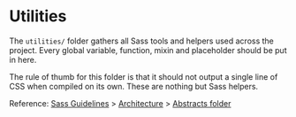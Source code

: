 # Utilities

The `utilities/` folder gathers all Sass tools and helpers used across the project. Every global variable, function,
mixin and placeholder should be put in here.

The rule of thumb for this folder is that it should not output a single line of CSS when compiled on its own. These are
nothing but Sass helpers.

Reference: [Sass Guidelines](http://sass-guidelin.es/) > [Architecture](http://sass-guidelin.es/#architecture) > [Abstracts folder](http://sass-guidelin.es/#abstracts-folder)
